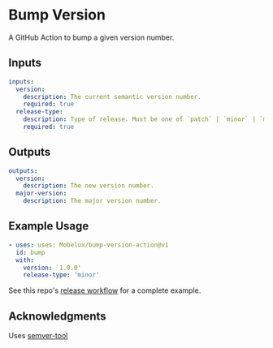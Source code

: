 # Bump Version

A GitHub Action to bump a given version number.

## Inputs

```yaml
inputs:
  version:
    description: The current semantic version number.
    required: true
  release-type:
    description: Type of release. Must be one of `patch` | `minor` | `major`.
    required: true
```

## Outputs

```yaml
outputs:
  version:
    description: The new version number.
  major-version:
    description: The major version number.
```

## Example Usage

```yaml
- uses: uses: Mobelux/bump-version-action@v1
  id: bump
  with:
    version: `1.0.0'
    release-type: 'minor'
```

See this repo's [release workflow](.github/workflows/release.yml) for a complete example.

## Acknowledgments

Uses [semver-tool](https://github.com/fsaintjacques/semver-tool)
